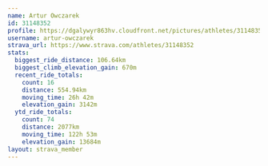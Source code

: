 ```yaml
---
name: Artur Owczarek
id: 31148352
profile: https://dgalywyr863hv.cloudfront.net/pictures/athletes/31148352/15906846/1/large.jpg
username: artur-owczarek
strava_url: https://www.strava.com/athletes/31148352
stats:
  biggest_ride_distance: 106.64km
  biggest_climb_elevation_gain: 670m
  recent_ride_totals:
    count: 16
    distance: 554.94km
    moving_time: 26h 42m
    elevation_gain: 3142m
  ytd_ride_totals:
    count: 74
    distance: 2077km
    moving_time: 122h 53m
    elevation_gain: 13684m
layout: strava_member
--- 
```

